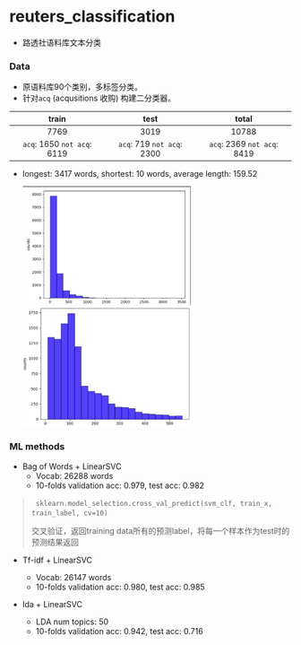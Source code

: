 # reuters_classification

- 路透社语料库文本分类

### Data

- 原语料库90个类别，多标签分类。
- 针对`acq` (acqusitions 收购) 构建二分类器。

|            train            |            test            |            total            |
| :-------------------------: | :------------------------: | :-------------------------: |
|            7769             |            3019            |            10788            |
| `acq`: 1650 `not acq`: 6119 | `acq`: 719 `not acq`: 2300 | `acq`: 2369 `not acq`: 8419 |

- longest: 3417 words, shortest: 10 words, average length: 159.52

  <img src="imgs/image-20210623180718916.png" alt="image-20210623180718916" width="300" /><img src="imgs/image-20210623181655829.png" alt="image-20210623181655829" width="300" />

### ML methods

- Bag of Words + LinearSVC
  - Vocab: 26288 words
  - 10-folds validation acc: 0.979, test acc: 0.982

> ` sklearn.model_selection.cross_val_predict(svm_clf, train_x, train_label, cv=10)`
>
> 交叉验证，返回training data所有的预测label，将每一个样本作为test时的预测结果返回

- Tf-idf + LinearSVC
  - Vocab:  26147 words
  - 10-folds validation acc: 0.980, test acc: 0.985

- lda + LinearSVC
  - LDA num topics: 50
  - 10-folds validation acc: 0.942, test acc: 0.716
